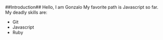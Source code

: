 ##Introduction##
Hello, I am Gonzalo
My favorite path is Javascript so far.
My deadly skills are:
* Git
* Javascript
* Ruby
